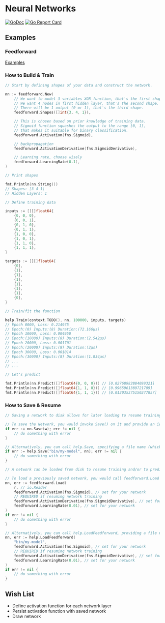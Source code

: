 # Neural Networks

[![GoDoc](https://pkg.go.dev/badge/github.com/lnashier/goarc)](https://pkg.go.dev/github.com/lnashier/gonet)
[![Go Report Card](https://goreportcard.com/badge/github.com/lnashier/gonet)](https://goreportcard.com/report/github.com/lnashier/goarc)

## Examples

### Feedforward

[Examples](examples/feedforward/README.md)

### How to Build & Train

```go
// Start by defining shapes of your data and construct the network.

nn := feedforward.New(
    // We want to model 3 variables XOR function, that's the first shape.
    // We want 4 nodes in first hidden layer, that's the second shape.
    // There will be 1 output (0 or 1), that's the third shape.
    feedforward.Shapes([]int{3, 4, 1}),

    // This is chosen based on prior knowledge of training data.
    // Sigmoid function squashes the output to the range [0, 1],
    // that makes it suitable for binary classification.
    feedforward.Activation(fns.Sigmoid),

    // backpropagation
    feedforward.ActivationDerivative(fns.SigmoidDerivative),

    // Learning rate, choose wisely
    feedforward.LearningRate(0.1),
)

// Print shapes

fmt.Println(nn.String())
// Shapes: [3 4 1]
// Hidden Layers: 1

// Define training data

inputs := [][]float64{
    {0, 0, 0},
    {0, 0, 1},
    {0, 1, 0},
    {0, 1, 1},
    {1, 0, 0},
    {1, 0, 1},
    {1, 1, 0},
    {1, 1, 1},
}

targets := [][]float64{
    {0},
    {1},
    {1},
    {1},
    {1},
    {1},
    {1},
    {0},
}

// Train/fit the function

help.Train(context.TODO(), nn, 100000, inputs, targets)
// Epoch 0000, Loss: 0.214975
// Epoch:(0) Inputs:(8) Duration:(72.166µs)
// Epoch 10000, Loss: 0.004950
// Epoch:(10000) Inputs:(8) Duration:(2.542µs)
// Epoch 20000, Loss: 0.001701
// Epoch:(20000) Inputs:(8) Duration:(2µs)
// Epoch 30000, Loss: 0.001014
// Epoch:(30000) Inputs:(8) Duration:(1.834µs)
// ...
// ...

// Let's predict

fmt.Println(nn.Predict([]float64{0, 0, 0})) // [0.02768982884099321]
fmt.Println(nn.Predict([]float64{1, 1, 0})) // [0.9965961389721709]
fmt.Println(nn.Predict([]float64{1, 1, 1})) // [0.012035375150277857]
```

### How to Save & Resume

```go
// Saving a network to disk allows for later loading to resume training and/or prediction.

// To save the Network, you would invoke Save() on it and provide an io.Writer as an argument.
if err := nn.Save(w); err != nil {
    // do something with error
}

// Alternatively, you can call help.Save, specifying a file name (which can include a file path).
if err := help.Save("bin/my-model", nn); err != nil {
    // do something with error
}
```

```go
// A network can be loaded from disk to resume training and/or to predict.

// To load a previously saved network, you would call feedforward.Load and pass in an io.Reader. 
nn, err := feedforward.Load(
    r, // io.Reader
    feedforward.Activation(fns.Sigmoid), // set for your network
    // REQUIRED if resuming network training
    feedforward.ActivationDerivative(fns.SigmoidDerivative), // set for your network
    feedforward.LearningRate(0.01), // set for your network
)
if err != nil {
    // do something with error
}

// Alternatively, you can call help.LoadFeedforward, providing a file name (which can be a file path).
nn, err := help.LoadFeedforward(
    "bin/my-model",
    feedforward.Activation(fns.Sigmoid), // set for your network
    // REQUIRED if resuming network training
    feedforward.ActivationDerivative(fns.SigmoidDerivative), // set for your network
    feedforward.LearningRate(0.01), // set for your network
)
if err != nil {
    // do something with error
}
```

## Wish List

- Define activation function for each network layer
- Persist activation function with saved network
- Draw network
